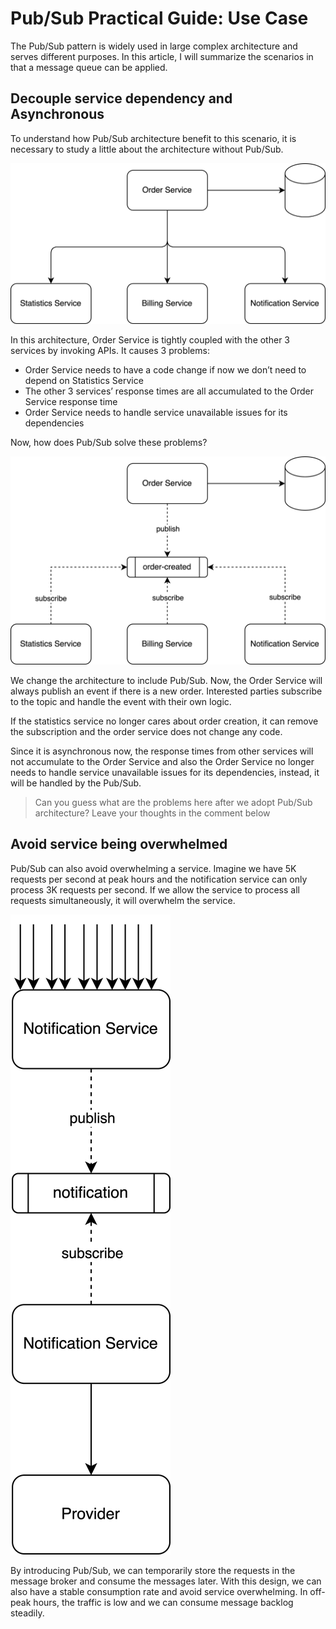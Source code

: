 # Pub/Sub Practical Guide: Use Case
The Pub/Sub pattern is widely used in large complex architecture and serves different purposes. In this article, I will summarize the scenarios in that a message queue can be applied.

## Decouple service dependency and Asynchronous

To understand how Pub/Sub architecture benefit to this scenario, it is necessary to study a little about the architecture without Pub/Sub.

![](../assets/resources/architecture/order-creation-1.png)

In this architecture, Order Service is tightly coupled with the other 3 services by invoking APIs. It causes 3 problems:

- Order Service needs to have a code change if now we don’t need to depend on Statistics Service
- The other 3 services’ response times are all accumulated to the Order Service response time
- Order Service needs to handle service unavailable issues for its dependencies

Now, how does Pub/Sub solve these problems?

![](../assets/resources/architecture/decouple-service-dependency-1.png)

We change the architecture to include Pub/Sub. Now, the Order Service will always publish an event if there is a new order. Interested parties subscribe to the topic and handle the event with their own logic.

If the statistics service no longer cares about order creation, it can remove the subscription and the order service does not change any code.

Since it is asynchronous now, the response times from other services will not accumulate to the Order Service and also the Order Service no longer needs to handle service unavailable issues for its dependencies, instead, it will be handled by the Pub/Sub.

> Can you guess what are the problems here after we adopt Pub/Sub architecture? Leave your thoughts in the comment below

## Avoid service being overwhelmed

Pub/Sub can also avoid overwhelming a service. Imagine we have 5K requests per second at peak hours and the notification service can only process 3K requests per second. If we allow the service to process all requests simultaneously, it will overwhelm the service.

![](../assets/resources/architecture/overwhelmed-1.png)

By introducing Pub/Sub, we can temporarily store the requests in the message broker and consume the messages later. With this design, we can also have a stable consumption rate and avoid service overwhelming. In off-peak hours, the traffic is low and we can consume message backlog steadily.